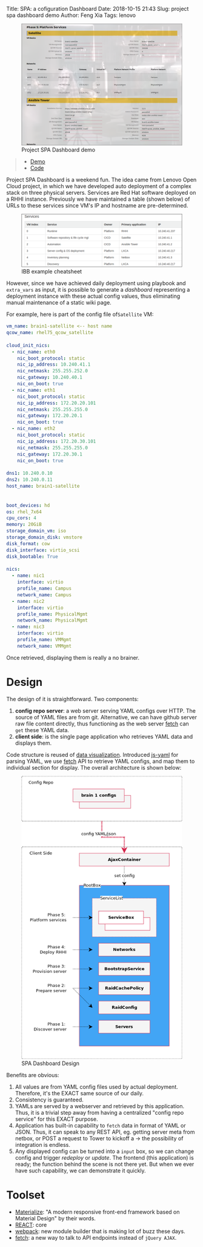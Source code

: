 Title: SPA: a cofiguration Dashboard
Date: 2018-10-15 21:43
Slug: project spa dashboard demo
Author: Feng Xia
Tags: lenovo

<figure class="s12 center">
    <img src="images/spa%20dashboard%20demo.png" />
    <figcaption>Project SPA Dashboard demo</figcaption>
</figure>

> * [Demo](https://fengxia41103.github.io/spa-dashboard/)
> * [Code](https://github.com/fengxia41103/spa-dashboard)

Project SPA Dashboard is a weekend fun. The idea came from Lenovo Open
Cloud project, in which we have developed auto deployment of a complex
stack on three physical servers. Services are Red Hat software
deployed on a RHHI instance. Previously we have maintained a table
(shown below) of URLs to these services since VM's IP and hostname are
pre-determined. 


<figure class="s12 center">
    <img src="images/ibb%20rack%201%20cheatsheet.png" />
    <figcaption>IBB example cheatsheet</figcaption>
</figure>

However, since we have achieved daily deployment using playbook and
`extra_vars` as input, it is possible to generate a _dashboard_
representing a deployment instance with these actual config values,
thus eliminating manual maintenance of a static wiki page.

For example, here is part of the config file of`Satellite` VM:

```yaml
vm_name: brain1-satellite <-- host name
qcow_name: rhel75_qcow_satellite

cloud_init_nics:
  - nic_name: eth0
    nic_boot_protocol: static
    nic_ip_address: 10.240.41.1
    nic_netmask: 255.255.252.0
    nic_gateway: 10.240.40.1
    nic_on_boot: true
  - nic_name: eth1
    nic_boot_protocol: static
    nic_ip_address: 172.20.20.101
    nic_netmask: 255.255.255.0
    nic_gateway: 172.20.20.1
    nic_on_boot: true
  - nic_name: eth2
    nic_boot_protocol: static
    nic_ip_address: 172.20.30.101
    nic_netmask: 255.255.255.0
    nic_gateway: 172.20.30.1
    nic_on_boot: true

dns1: 10.240.0.10
dns2: 10.240.0.11
host_name: brain1-satellite


boot_devices: hd
os: rhel_7x64
cpu_cors: 4
memory: 20GiB
storage_domain_vm: iso
storage_domain_disk: vmstore
disk_format: cow
disk_interface: virtio_scsi
disk_bootable: True

nics:
  - name: nic1
    interface: virtio
    profile_name: Campus
    network_name: Campus
  - name: nic2
    interface: virtio
    profile_name: PhysicalMgmt
    network_name: PhysicalMgmt
  - name: nic3
    interface: virtio
    profile_name: VMMgmt
    network_name: VMMgmt

```
Once retrieved, displaying them is really a no brainer.

# Design

The design of it is straightforward. Two components:

1. **config repo server**: a web server serving YAML configs over
   HTTP. The source of YAML files are from git. Alternative, we can
   have github server raw file content directly, thus functioning as
   the web server [fetch][] can `get` these YAML data.
2. **client side**: is the single page application who retrieves YAML data
   and displays them.   

Code structure is reused of [data visualization][1]. Introduced
[js-yaml][2] for parsing YAML, we use [fetch][] API to retrieve YAML
configs, and map them to individual section for display. The overall
architecture is shown below:

<figure class="s12 center">
    <img src="images/SPA%20dashboard%20design.png" />
    <figcaption>SPA Dashboard Design</figcaption>
</figure>

Benefits are obvious:

1. All values are from YAML config files used by actual
   deployment. Therefore, it's the EXACT same source of our daily.
2. Consistency is guaranteed.
3. YAMLs are served by a webserver and retrieved by this
   application. Thus, it is a trivial step away from having a
   centralized "config repo service" for this EXACT purpose.
4. Application has built-in capability to `fetch` data in format of
   YAML or JSON. Thus, it can speak to any REST API, eg. getting
   server meta from netbox, or POST a request to Tower to kickoff a
   &rarr; the possibility of integration is endless.
5. Any displayed config can be turned into a `input` box, so we can
   change config and trigger _redeploy_ or _update_. The frontend
   (this application) is ready; the function behind the scene is not
   there yet. But when we ever have such capability, we can
   demonstrate it quickly.

# Toolset

* [Materialize][]: "A modern responsive front-end framework based on Material Design" by their words.
* [REACT][]: core
* [webpack][]: new module builder that is making lot of buzz these days.
* [fetch][]: a new way to talk to API endpoints instead of `jQuery AJAX`.

[materialize]: http://materializecss.com/
[react]: https://facebook.github.io/react/
[webpack]: https://webpack.github.io/
[fetch]: https://github.com/github/fetch




[1]: {filename}/workspace/demo/visualization.md
[2]: https://github.com/nodeca/js-yaml
[3]: https://developer.mozilla.org/en-US/docs/Web/API/Fetch_API

